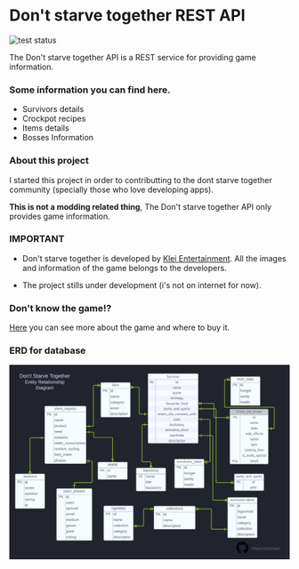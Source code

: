 # Don't starve together REST API


![test status](https://github.com/MauroMontan/dont-starve-together-REST-API/actions/workflows/tests.yml/badge.svg) 

The Don't starve together API is a REST service for providing game information.


### Some information you can find here.

- Survivors details
- Crockpot recipes
- Items details
- Bosses Information


### About this project 

I started this project in order to contributting to the dont starve together community (specially those who love developing apps). 

**This is not a modding related thing**, The Don't starve together API only provides game information.


### IMPORTANT

- Don't starve together is developed by [Klei Entertainment](https://www.klei.com/). All the images and information of the game belongs to the developers.


- The project stills under development (i's not on internet for now).

### Don't know the game!?

[Here](https://www.klei.com/games/dont-starve-together) you can see more about the game and where to buy it. 


### ERD for database

![ERD](/docs/assets/erd_dst_database.png) 

